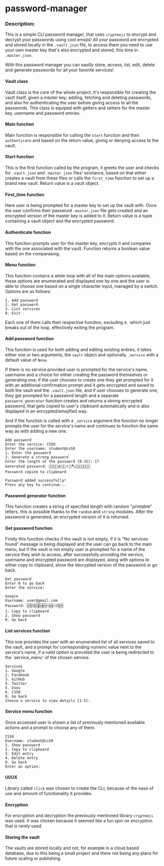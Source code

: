 # password-manager
### Description:
This is a simple CLI password manager, that uses `cryptmoji` to encrypt and decrypt your passwords using cool emojis! All your password are encrypted and stored locally in the `.vault.json` file, to access them you need to use your own master key that's also encrypted and stored, this time in `.master.json`.

With this password manager you can easilly store, access, list, edit, delete and generate passwords for all your favorite services!

#### Vault class
Vault class is the core of the whole project, it's responsible for creating the vault itself, given a master key; adding, fetching and deleting passwords, and also for authenticating the user before giving access to all the passwords.
This class is equiped with getters and setters for the master key, username and password entries.

#### Main function
Main function is responsible for calling the `start` function and then `authenticate` and based on the return value, giving or denying access to the vault.

#### Start function
This is the first function called by the program, it greets the user and checks for `.vault.json` and `.master.json` files' existance, based on that either creates a vault from these files or calls the `first_time` function to set up a brand new vault.
Return value is a vault object.

#### First_time function
Here user is being prompted for a master key to set up the vault with. Once the user confirms their password `.master.json` file gets created and an encrypted version of the master key is added to it.
Return value is a tuple containing a vault object and the encrypted password.

#### Authenticate function
This function prompts user for the master key, encrypts it and compares with the one associated with the vault. Function returns a boolean value based on the comparasing.

#### Menu function
This function contains a while loop with all of the main options available, these options are enumerated and displayed one by one and the user is able to choose one based on a single character input, managed by a switch. Options are as follows:
```
1. Add password
2. Get password
3. List services
0. Exit
```
Each one of them calls their respective function, excluding `0.` which just breaks out of the loop, effectively exiting the program.

#### Add password function
This function is used for both adding and editing existing entires, it  takes either one or two arguments, the `vault` object and optionally `_service` with a default value of `None`.

If there is no service provided user is prompted for the service's name, username and a choice for either creating the password themselves or generating one; if the user chooses to create one they get prompted for it with an additional confirmation prompt and it gets encrypted and saved to both the vault and the `.vault.json` file, and if user chooses to generate one, they get prompted for a password length and a separate `password_generator` function creates and returns a strong encrypted password, that gets copied to user's clipboard automatically and is also displayed in an enrcypted/emojified way.

And if the function is called with a `_service` argument the function no longer prompts the user for the service's name and continues to function the same way as with adding a new one.
```
Add password
Enter the service: CS50
Enter the username: student@cs50
1. Enter the password
2. Generate a strong password
Enter the length of the password [8-32]: 17
Generated password: 🧟❔🆓🈲🩸🆙🈺🩹🧾🪓✅🧢🧹🧞🈁🈵➖
Password copied to clipboard

Password added successfully!
Press any key to continue...
```

#### Password generator function
This function creates a string of specified length with random "printable" letters, this is possible thanks to the `random` and `string` modules. After the password is generated, an encrypted version of it is returned.

#### Get password function
Firstly this function checks if the vault is not empty, if it is "No services found" message is being displayed and the user can go back to the main menu, but if the vault is not empty user is prompted for a name of the service they wish to access, after successfully providing the service, username and encrypted password are displayed, along with options to either copy to clipboard, show the decrypted version of the password or go back.
```
Get password
Enter 0 to go back
Enter the service:
```
```
Google
Username: user@gmail.com
Password: 🆙🈁🆚🆕🆕🃏🆖❔🈁🆙
1. Copy to clipboard
2. Show password
0. Go back
```

#### List services function
This one provides the user with an enumerated list of all services saved to the vault, and a prompt for corresponding numeric value next to the service's name, if a valid option is provided the user is being redirected to the `service_menu' of the chosen service.
```
Services
1. Google
2. Facebook
3. GitHub
4. Twitter
5. Usos
6. CS50
0. Go back
Choose a service to view details [1-5]:
```
#### Service menu function
Once accessed user is shown a list of previously mentioned available actions and a prompt to choose any of them.
```
CS50
Username: student@cs50
1. Show password
2. Copy to clipboard
3. Edit entry
4. Delete entry
0. Go back
Enter an option:
```

#### UI/UX
Library called `click` was chosen to create the CLI, because of the ease of use and amount of functionality it provides.

#### Encryption
For encryption and decryption the previously mentioned library `cryptmoji` was used. It was chosen because it seemed like a fun spin on encryption that is rarely used.

#### Storing the vault
The vaults are stored locally and not, for example in a cloud based database, due to this being a small project and there not being any plans for future scaling or publishing.
